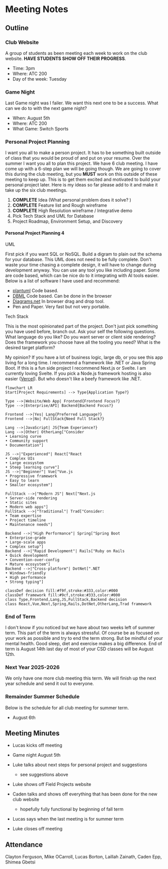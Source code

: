 # Meeting Notes

## Outline

### Club Website

A group of students as been meeting each week to work on the club website.
**HAVE STUDENTS SHOW OFF THEIR PROGRESS**.

* Time: 3pm
* Where: ATC 200
* Day of the week: Tuesday

### Game Night

Last Game night was I failer.
We want this next one to be a success.
What can we do to with the next game night?

* When: August 5th
* Where: ATC 200
* What Game: Switch Sports

###  Personal Project Planning

I want you all to make a person project. It has to be something built outside of class that you would be proud of and put on your resume.
Over the summer I want you all to plan this project.
We have 6 club meeting.
I have come up with a 6-step plan we will be going though.
We are going to cover this during the club meeting, but you **MUST** work on this outside of these meeting to keep up.
This is to get them excited and motivated to build your personal project later. Here is my ideas so
far please add to it and make it take up the six club meetings.

1. **COMPLETE** Idea (What personal problem does it solve? )
2. **COMPLETE** Feature list and Rough wireframe
3. **COMPLETE** High Resolution wireframe / Integrative demo
4. Pick Tech Stack and UML for Database
5. Project Roadmap, Environment Setup, and Discovery

#### Personal Project Planning 4

UML

First pick if you want SQL or NoSQL.
Build a digram to plain out the schema for your database.
This UML does not need to be fully complete.
Don't waste your time chasing a complete design, it will have to change during development anyway.
You can use any tool you like including paper.
Some are code based, which can be nice do to it integrating with AI tools easier.
Below is a list of software I have used and recommend:
- [plantuml](https://plantuml.com/) Code based.
- [DBML](https://dbdiagram.io/d) Code based. Can be done in the browser
- [Diagrams.net](https://app.diagrams.net/) In browser drag and drop tool.
- Pen and Paper. Very fast but not very portable.

Tech Stack

This is the most opinionated part of the project.
Don't just pick something you have used before, branch out.
Ask your self the following questions.
What language do you like?
Do you want server or client side rendering?
Does the framework you choose have all the tooling you need?
What is the desired target platform?

My opinion?
If you have a lot of business logic, large db, or you see this app living for a long time.
I recommend a framework like .NET or Java Spring Boot.
If this is a fun side project I recommend Next.js or Svelte.
I am currently loving Svelte.
If you pick a Node.js framework hosting is also easier ([Vercel](https://vercel.com)).
But who doesn't like a beefy framework like .NET.

```mermaid
flowchart LR
Start[Project Requirements] --> Type{Application Type?}

Type -->|Website/Web App| Frontend{Frontend Focus?}
Type -->|Enterprise/API| Backend{Backend Focus?}

Frontend -->|Yes| Lang{Preferred Language?}
Frontend -->|No| FullStack{Need Full Stack?}

Lang -->|JavaScript| JS{Team Experience?}
Lang -->|Other| OtherLang["Consider
• Learning curve
• Community support
• Documentation"]

JS -->|"Experienced"| React["React
• Complex UIs
• Large ecosystem
• Steep learning curve"]
JS -->|"Beginner"| Vue["Vue.js
• Progressive framework
• Easy to learn
• Smaller ecosystem"]

FullStack -->|"Modern JS"| Next["Next.js
• Server-side rendering
• Static sites
• Modern web apps"]
FullStack -->|"Traditional"| Trad["Consider:
• Team expertise
• Project timeline
• Maintenance needs"]

Backend -->|"High Performance"| Spring["Spring Boot
• Enterprise-grade
• Large-scale apps
• Complex setup"]
Backend -->|"Rapid Development"| Rails["Ruby on Rails
• Quick development
• Convention-over-config
• Mature ecosystem"]
Backend -->|"Cross-platform"| DotNet[".NET
• Windows-friendly
• High performance
• Strong typing"]

classDef decision fill:#f9f,stroke:#333,color:#000
classDef framework fill:#9cf,stroke:#333,color:#000
class Type,Frontend,Lang,JS,FullStack,Backend decision
class React,Vue,Next,Spring,Rails,DotNet,OtherLang,Trad framework
```

### End of Term

I don't know if you noticed but we have about two weeks left of summer term.
This part of the term is always stressful.
Of course be as focused on your work as possible and try to end the term strong.
But be mindful of your mental health.
Good sleep, diet and exercise makes a big difference.
End of term is August 14th last day of most of your CSD classes will be August 12th.

### Next Year 2025-2026

We only have one more club meeting this term.
We will finish up the next year schedule and send it out to everyone.

### Remainder Summer Schedule

Below is the schedule for all club meeting for summer term.

- August 6th

## Meeting Minutes

- Lucas kicks off meeting

- Game night August 5th

- Luke talks about next steps for personal project and suggestions
    - see suggestions above

- Luke shows off Field Projects website

- Caden talks and shows off everything that has been done for the new club website
    - hopefully fully functional by beginning of fall term

- Lucas says when the last meeting is for summer term

- Luke closes off meeting


## Attendance
Clayton	Ferguson,
Mike	OCarroll,
Lucas	Borton,
Laillah	Zainath,
Caden	Epp,
Shimea	Gbetsi
